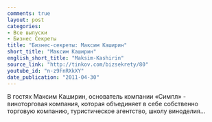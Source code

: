 ```yaml
---
comments: true
layout: post
categories:
- Все выпуски
- Бизнес Секреты
title: "Бизнес-секреты: Максим Каширин"
short_title: "Максим Каширин"
english_short_title: "Maksim-Kashirin"
source_link: "http://tinkov.com/bizsekrety/80"
youtube_id: "n-z9FnRXkXY"
date_publication: "2011-04-30"
---
```

В гостях Максим Каширин, основатель компании «Симпл» - виноторговая компания, которая объединяет в себе собственно торговую компанию, туристическое агентство, школу виноделия...

